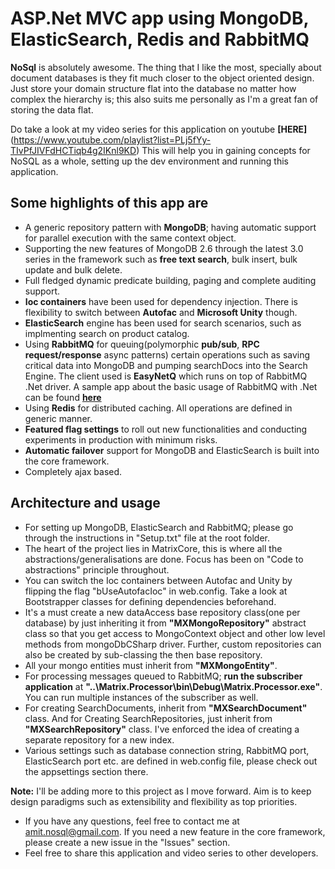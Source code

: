 ASP.Net MVC app using MongoDB, ElasticSearch, Redis and RabbitMQ
===========================

**NoSql** is absolutely awesome. The thing that I like the most, specially about document databases is they fit much closer to the object oriented design. Just store your domain structure flat into the database no matter how complex the hierarchy is; this also suits me personally as I'm a great fan of storing the data flat.

Do take a look at my video series for this application on youtube **[HERE]**(https://www.youtube.com/playlist?list=PLj5fYy-TIvPfJIVFdHCTiqb4g2IKnl9KD)
This will help you in gaining concepts for NoSQL as a whole, setting up the dev environment and running this application.

Some highlights of this app are
-------------------------------

- A generic repository pattern with **MongoDB**; having automatic support for parallel execution with the same context object.
- Supporting the new features of MongoDB 2.6 through the latest 3.0 series in the framework such as **free text search**, bulk insert, bulk update and bulk delete.
- Full fledged dynamic predicate building, paging and complete auditing support.
- **Ioc containers** have been used for dependency injection. There is flexibility to switch between **Autofac** and **Microsoft Unity** though.
- **ElasticSearch** engine has been used for search scenarios, such as implmenting search on product catalog.
- Using **RabbitMQ** for queuing(polymorphic **pub/sub**, **RPC request/response** async patterns) certain operations such as saving critical data into MongoDB and pumping searchDocs into the Search Engine. The client used is **EasyNetQ** which runs on top of RabbitMQ .Net driver. A sample app about the basic usage of RabbitMQ with .Net can be found **[here](https://github.com/amitstefen/RabbitMQSample)**
- Using **Redis** for distributed caching. All operations are defined in generic manner.
- **Featured flag settings** to roll out new functionalities and conducting experiments in production with minimum risks.
- **Automatic failover** support for MongoDB and ElasticSearch is built into the core framework.
- Completely ajax based.

Architecture and usage
----------------------

- For setting up MongoDB, ElasticSearch and RabbitMQ; please go through the instructions in "Setup.txt" file at the root folder.
- The heart of the project lies in MatrixCore, this is where all the abstractions/generalisations are done. Focus has been on "Code to abstractions" principle throughout.
- You can switch the Ioc containers between Autofac and Unity by flipping the flag "bUseAutofacIoc" in web.config. Take a look at Bootstrapper classes for defining dependencies beforehand.
- It's a must create a new dataAccess base repository class(one per database) by just inheriting it from **"MXMongoRepository"** abstract class so that you get access to MongoContext object and other low level methods from mongoDbCSharp driver. Further, custom repositories can also be created by sub-classing the then base repository.
- All your mongo entities must inherit from **"MXMongoEntity"**. 
- For processing messages queued to RabbitMQ; **run the subscriber application** at **"..\Matrix.Processor\bin\Debug\Matrix.Processor.exe"**. You can run multiple instances of the subscriber as well.
- For creating SearchDocuments, inherit from **"MXSearchDocument"** class. And for Creating SearchRepositories, just inherit from **"MXSearchRepository"** class. I've enforced the idea of creating a separate repository for a new index.
- Various settings such as database connection string, RabbitMQ port, ElasticSearch port etc. are defined in web.config file, please check out the appsettings section there.


**Note:** I'll be adding more to this project as I move forward. Aim is to keep design paradigms such as extensibility and flexibility as top priorities.
- If you have any questions, feel free to contact me at amit.nosql@gmail.com. If you need a new feature in the core framework, please create a new issue in the "Issues" section.
- Feel free to share this application and video series to other developers.
